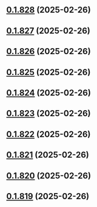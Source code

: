 ## [0.1.828](https://github.com/binary-braids/terraform-oracle/compare/v0.1.827...v0.1.828) (2025-02-26)



## [0.1.827](https://github.com/binary-braids/terraform-oracle/compare/v0.1.826...v0.1.827) (2025-02-26)



## [0.1.826](https://github.com/binary-braids/terraform-oracle/compare/v0.1.825...v0.1.826) (2025-02-26)



## [0.1.825](https://github.com/binary-braids/terraform-oracle/compare/v0.1.824...v0.1.825) (2025-02-26)



## [0.1.824](https://github.com/binary-braids/terraform-oracle/compare/v0.1.823...v0.1.824) (2025-02-26)



## [0.1.823](https://github.com/binary-braids/terraform-oracle/compare/v0.1.822...v0.1.823) (2025-02-26)



## [0.1.822](https://github.com/binary-braids/terraform-oracle/compare/v0.1.821...v0.1.822) (2025-02-26)



## [0.1.821](https://github.com/binary-braids/terraform-oracle/compare/v0.1.820...v0.1.821) (2025-02-26)



## [0.1.820](https://github.com/binary-braids/terraform-oracle/compare/v0.1.819...v0.1.820) (2025-02-26)



## [0.1.819](https://github.com/binary-braids/terraform-oracle/compare/v0.1.818...v0.1.819) (2025-02-26)




